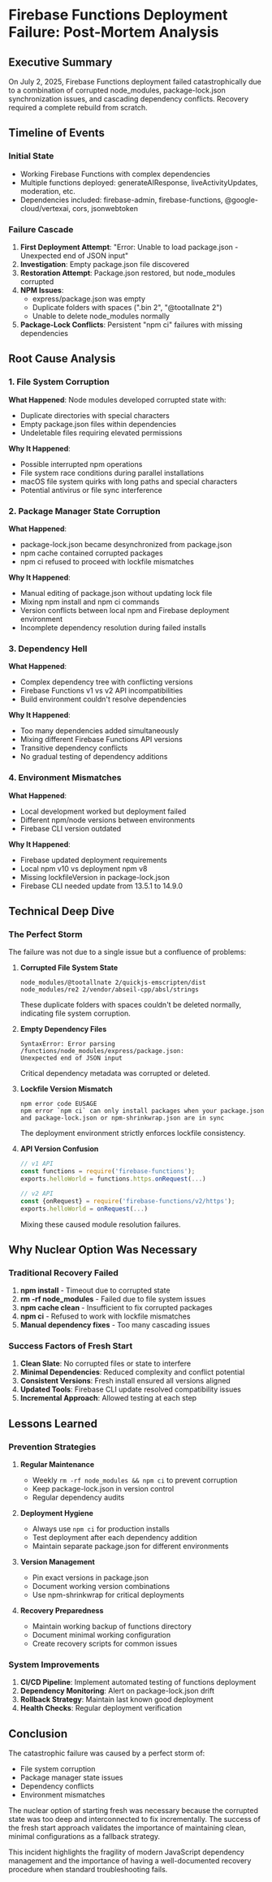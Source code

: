 # Firebase Functions Deployment Failure: Post-Mortem Analysis

## Executive Summary
On July 2, 2025, Firebase Functions deployment failed catastrophically due to a combination of corrupted node_modules, package-lock.json synchronization issues, and cascading dependency conflicts. Recovery required a complete rebuild from scratch.

## Timeline of Events

### Initial State
- Working Firebase Functions with complex dependencies
- Multiple functions deployed: generateAIResponse, liveActivityUpdates, moderation, etc.
- Dependencies included: firebase-admin, firebase-functions, @google-cloud/vertexai, cors, jsonwebtoken

### Failure Cascade
1. **First Deployment Attempt**: "Error: Unable to load package.json - Unexpected end of JSON input"
2. **Investigation**: Empty package.json file discovered
3. **Restoration Attempt**: Package.json restored, but node_modules corrupted
4. **NPM Issues**: 
   - express/package.json was empty
   - Duplicate folders with spaces (".bin 2", "@tootallnate 2")
   - Unable to delete node_modules normally
5. **Package-Lock Conflicts**: Persistent "npm ci" failures with missing dependencies

## Root Cause Analysis

### 1. File System Corruption
**What Happened**: Node modules developed corrupted state with:
- Duplicate directories with special characters
- Empty package.json files within dependencies
- Undeletable files requiring elevated permissions

**Why It Happened**:
- Possible interrupted npm operations
- File system race conditions during parallel installations
- macOS file system quirks with long paths and special characters
- Potential antivirus or file sync interference

### 2. Package Manager State Corruption
**What Happened**: 
- package-lock.json became desynchronized from package.json
- npm cache contained corrupted packages
- npm ci refused to proceed with lockfile mismatches

**Why It Happened**:
- Manual editing of package.json without updating lock file
- Mixing npm install and npm ci commands
- Version conflicts between local npm and Firebase deployment environment
- Incomplete dependency resolution during failed installs

### 3. Dependency Hell
**What Happened**:
- Complex dependency tree with conflicting versions
- Firebase Functions v1 vs v2 API incompatibilities
- Build environment couldn't resolve dependencies

**Why It Happened**:
- Too many dependencies added simultaneously
- Mixing different Firebase Functions API versions
- Transitive dependency conflicts
- No gradual testing of dependency additions

### 4. Environment Mismatches
**What Happened**:
- Local development worked but deployment failed
- Different npm/node versions between environments
- Firebase CLI version outdated

**Why It Happened**:
- Firebase updated deployment requirements
- Local npm v10 vs deployment npm v8
- Missing lockfileVersion in package-lock.json
- Firebase CLI needed update from 13.5.1 to 14.9.0

## Technical Deep Dive

### The Perfect Storm
The failure was not due to a single issue but a confluence of problems:

1. **Corrupted File System State**
   ```
   node_modules/@tootallnate 2/quickjs-emscripten/dist
   node_modules/re2 2/vendor/abseil-cpp/absl/strings
   ```
   These duplicate folders with spaces couldn't be deleted normally, indicating file system corruption.

2. **Empty Dependency Files**
   ```
   SyntaxError: Error parsing /functions/node_modules/express/package.json: 
   Unexpected end of JSON input
   ```
   Critical dependency metadata was corrupted or deleted.

3. **Lockfile Version Mismatch**
   ```
   npm error code EUSAGE
   npm error `npm ci` can only install packages when your package.json 
   and package-lock.json or npm-shrinkwrap.json are in sync
   ```
   The deployment environment strictly enforces lockfile consistency.

4. **API Version Confusion**
   ```javascript
   // v1 API
   const functions = require('firebase-functions');
   exports.helloWorld = functions.https.onRequest(...)
   
   // v2 API
   const {onRequest} = require('firebase-functions/v2/https');
   exports.helloWorld = onRequest(...)
   ```
   Mixing these caused module resolution failures.

## Why Nuclear Option Was Necessary

### Traditional Recovery Failed
1. **npm install** - Timeout due to corrupted state
2. **rm -rf node_modules** - Failed due to file system issues
3. **npm cache clean** - Insufficient to fix corrupted packages
4. **npm ci** - Refused to work with lockfile mismatches
5. **Manual dependency fixes** - Too many cascading issues

### Success Factors of Fresh Start
1. **Clean Slate**: No corrupted files or state to interfere
2. **Minimal Dependencies**: Reduced complexity and conflict potential
3. **Consistent Versions**: Fresh install ensured all versions aligned
4. **Updated Tools**: Firebase CLI update resolved compatibility issues
5. **Incremental Approach**: Allowed testing at each step

## Lessons Learned

### Prevention Strategies
1. **Regular Maintenance**
   - Weekly `rm -rf node_modules && npm ci` to prevent corruption
   - Keep package-lock.json in version control
   - Regular dependency audits

2. **Deployment Hygiene**
   - Always use `npm ci` for production installs
   - Test deployment after each dependency addition
   - Maintain separate package.json for different environments

3. **Version Management**
   - Pin exact versions in package.json
   - Document working version combinations
   - Use npm-shrinkwrap for critical deployments

4. **Recovery Preparedness**
   - Maintain working backup of functions directory
   - Document minimal working configuration
   - Create recovery scripts for common issues

### System Improvements
1. **CI/CD Pipeline**: Implement automated testing of functions deployment
2. **Dependency Monitoring**: Alert on package-lock.json drift
3. **Rollback Strategy**: Maintain last known good deployment
4. **Health Checks**: Regular deployment verification

## Conclusion

The catastrophic failure was caused by a perfect storm of:
- File system corruption
- Package manager state issues  
- Dependency conflicts
- Environment mismatches

The nuclear option of starting fresh was necessary because the corrupted state was too deep and interconnected to fix incrementally. The success of the fresh start approach validates the importance of maintaining clean, minimal configurations as a fallback strategy.

This incident highlights the fragility of modern JavaScript dependency management and the importance of having a well-documented recovery procedure when standard troubleshooting fails.